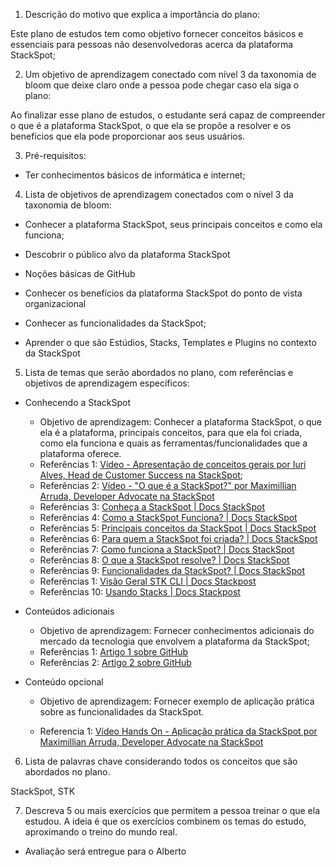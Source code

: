 1. Descrição do motivo que explica a importância do plano:

Este plano de estudos tem como objetivo fornecer conceitos básicos e essenciais para pessoas não desenvolvedoras acerca da plataforma StackSpot;



2. Um objetivo de aprendizagem conectado com nível 3 da taxonomia de bloom que deixe claro onde a pessoa pode chegar caso ela siga o plano:

Ao finalizar esse plano de estudos, o estudante será capaz de compreender o que é a plataforma StackSpot, o que ela se propõe a resolver e os benefícios que ela pode proporcionar aos seus usuários.

3. Pré-requisitos:

- Ter conhecimentos básicos de informática e internet;

  

4. Lista de objetivos de aprendizagem conectados com o nível 3 da taxonomia de bloom:

- Conhecer a plataforma StackSpot, seus principais conceitos e como ela funciona;

- Descobrir o público alvo da plataforma StackSpot

- Noções básicas de GitHub

- Conhecer os benefícios da plataforma StackSpot do ponto de vista organizacional

- Conhecer as funcionalidades da StackSpot;

- Aprender o que são Estúdios, Stacks, Templates e Plugins no contexto da StackSpot

  

5. Lista de temas que serão abordados no plano, com referências e objetivos de aprendizagem específicos:

- Conhecendo a StackSpot

  - Objetivo de aprendizagem: Conhecer a plataforma StackSpot, o que ela é a plataforma, principais conceitos, para que ela foi criada, como ela funciona e quais as ferramentas/funcionalidades que a plataforma oferece.
  - Referências 1: [Vídeo - Apresentação de conceitos gerais por Iuri Alves, Head de Customer Success na StackSpot](https://www.youtube.com/watch?v=WEXjmMqvgfk);
  - Referências 2: [Vídeo - "O que é a StackSpot?" por Maximillian Arruda, Developer Advocate na StackSpot](https://www.youtube.com/watch?v=LcWSEizPizk)
  - Referências 3: [Conheça a StackSpot | Docs StackSpot](https://docs.stackspot.com/docs/getting-started/)
  - Referências 4: [Como a StackSpot Funciona? | Docs StackSpot](https://docs.stackspot.com/docs/getting-started/how-it-works/#o-que-%C3%A9-a-stackspot)
  - Referências 5: [Principais conceitos da StackSpot | Docs StackSpot](https://docs.stackspot.com/docs/getting-started/how-it-works/#principais-conceitos)
  - Referências 6: [Para quem a StackSpot foi criada? | Docs StackSpot](https://docs.stackspot.com/docs/getting-started/how-it-works/#para-quem-a-stackspot-foi-criada)
  - Referências 7: [Como funciona a StackSpot? | Docs StackSpot](https://docs.stackspot.com/docs/getting-started/how-it-works/#como-funciona)
  - Referências 8: [O que a StackSpot resolve? | Docs StackSpot](https://docs.stackspot.com/docs/getting-started/how-it-works/#o-que-a-stackspot-resolve)
  - Referências 9: [Funcionalidades da StackSpot? | Docs StackSpot](https://docs.stackspot.com/docs/getting-started/how-it-works/#funcionalidades-da-stackspot)
  - Referências 1: [Visão Geral STK CLI | Docs Stackpost](https://docs.stackspot.com/docs/stk-cli/overview/)
  - Referências 10: [Usando Stacks | Docs Stackpost](https://docs.stackspot.com/docs/use-stacks/user-quickstart/)

- Conteúdos adicionais

  - Objetivo de aprendizagem: Fornecer conhecimentos adicionais do mercado da tecnologia que envolvem a plataforma da StackSpot; 
  - Referências 1: [Artigo 1 sobre GitHub](https://tecnoblog.net/responde/o-que-e-github/) 
  - Referências 2: [Artigo 2 sobre GitHub](https://www.techtudo.com.br/listas/2021/05/o-que-e-o-github-veja-para-que-serve-a-rede-social-de-programadores.ghtml) 

- Conteúdo opcional

  - Objetivo de aprendizagem: Fornecer exemplo de aplicação prática sobre as funcionalidades da StackSpot.

  - Referencia 1: [Vídeo Hands On - Aplicação prática da StackSpot por Maximillian Arruda, Developer Advocate na StackSpot](https://www.youtube.com/watch?v=wpTfMwM5S7s)

    


6. Lista de palavras chave considerando todos os conceitos que são abordados no plano.

StackSpot, STK



7. Descreva 5 ou mais exercícios que permitem a pessoa treinar o que ela estudou. A ideia é que os exercícios combinem os temas do estudo, aproximando o treino do mundo real.

- Avaliação será entregue para o Alberto

  


